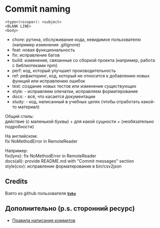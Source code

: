 # Commit naming

```
<type>(<scope>): <subject>
<BLANK LINE>
<body>
```

- chore: рутина, обслуживание кода, невидимое пользователю (например изменения .gitignore)
- feat: новая функциональность
- fix: исправление багов
- build: изменения, связанные со сборкой проекта (например, работа с библиотеками npm)
- perf: код, который улучшает производительность
- ref: рефакторинг, код, который не относится к добавлению новых функций или исправлению ошибок
- test: создание новых тестов или изменение существующих
- style: - исправляем опечатки, исправляем форматирование
- docs: - всё, что касается документации
- study: - код, написанный в учебных целях (чтобы отработать какой-то материал)

Общий стиль:  
действие (с маленькой буквы) + для какой сущности + (необязательно подробности)  

На английском:  
fix NoMethodError in RemoteReader  

Например:  
fix(lynx): fix NoMethodError in RemoteReader  
docs(all): provide README.md with "Commit messages" section  
style(csv): исправление форматирования в bin/csv2json  

## Credits

Взято из github пользователя __[`Voko`](https://gist.github.com/Aleksey-Voko)__

## Дополнительно (p.s. сторонний ресурс)
* [Правила написания коммитов](https://habr.com/ru/post/416887/)
